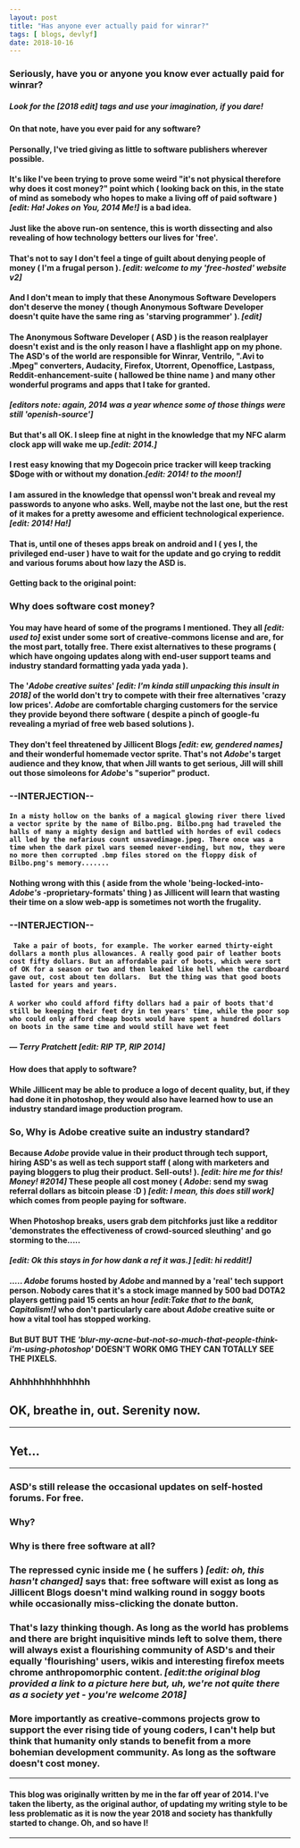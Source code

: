 ```yaml
---
layout: post
title: "Has anyone ever actually paid for winrar?"
tags: [ blogs, devlyf]
date: 2018-10-16
---
```


### Seriously, have you or anyone you know ever actually paid for winrar?

##### Look for the **_[2018 edit]_** tags and use your imagination, if you dare!

#### **On that note, have you ever paid for any software?**

#### Personally, I've tried giving as little to software publishers wherever possible.
#### It's like I've been trying to prove some weird **"it's not physical therefore why does it cost money?"** point which ( looking back on this, in the state of mind as somebody who hopes to make a living off of paid software ) **_[edit: Ha! Jokes on You, 2014 Me!]_** is a bad idea.

#### **Just like the above run-on sentence, this is worth dissecting and also revealing of how technology betters our lives for 'free'.**
<!-- more -->
#### That's not to say I don't feel a tinge of guilt about denying people of money ( I'm a frugal person ). **_[edit: welcome to my 'free-hosted' website v2]_**
#### And I don't mean to imply that these **Anonymous Software Developers** don't deserve the money ( though **Anonymous Software Developer** doesn't quite have the same ring as 'starving programmer' ). **_[edit]_**

#### The **Anonymous Software Developer** ( **ASD** ) is the reason realplayer doesn't exist and is the only reason I have a flashlight app on my phone. The **ASD**'s of the world are responsible for Winrar, Ventrilo, ".Avi to .Mpeg" converters, Audacity, Firefox, Utorrent, Openoffice, Lastpass, Reddit-enhancement-suite ( hallowed be thine name ) and many other wonderful programs and apps that I take for granted.

#### **_[editors note: again, 2014 was a year whence some of those things were still 'openish-source']_**

#### But that's all OK. I sleep fine at night in the knowledge that my NFC alarm clock app will wake me up.**_[edit: 2014.]_**

#### I rest easy knowing that my Dogecoin price tracker will keep tracking $Doge with or without my donation.**_[edit: 2014! to the moon!]_**

#### I am assured in the knowledge that openssl won't break and reveal my passwords to anyone who asks. Well, maybe not the last one, but the rest of it makes for a pretty awesome and efficient technological experience. **_[edit: 2014! Ha!]_**

#### That is, until one of theses apps break on android and I ( yes I, the privileged end-user ) have to wait for the update and go crying to reddit and various forums about how lazy the **ASD** is.

#### Getting back to the original point:
### **Why does software cost money?**

#### You may have heard of some of the programs I mentioned. They all **_[edit: used to]_** exist under some sort of creative-commons license and are, for the most part, totally free. There exist alternatives to these programs ( which have ongoing updates along with end-user support teams and industry standard formatting yada yada yada ).

#### The '_**Adobe creative suites**_' **_[edit: I'm kinda still unpacking this insult in 2018]_** of the world don't try to compete with their free alternatives 'crazy low prices'. _**Adobe**_ are comfortable charging customers for the service they provide beyond there software ( despite a pinch of google-fu revealing a myriad of free web based solutions ).
#### They don't feel threatened by Jillicent Blogs **_[edit: ew, gendered names]_** and their wonderful homemade vector sprite. That's not _**Adobe**_'s target audience and they know, that when Jill wants to get serious, Jill will shill out those simoleons for _**Adobe**_'s "superior" product.

### **--INTERJECTION**--

#### ```In a misty hollow on the banks of a magical glowing river there lived a vector sprite by the name of Bilbo.png. Bilbo.png had traveled the halls of many a mighty design and battled with hordes of evil codecs all led by the nefarious count unsavedimage.jpeg. There once was a time when the dark pixel wars seemed never-ending, but now, they were no more then corrupted .bmp files stored on the floppy disk of Bilbo.png's memory.......```

#### Nothing wrong with this ( aside from the whole 'being-locked-into- _**Adobe's**_ -proprietary-formats' thing ) as Jillicent will learn that wasting their time on a slow web-app is sometimes not worth the frugality.

### **--INTERJECTION**--

#### ``` Take a pair of boots, for example. The worker earned thirty-eight dollars a month plus allowances. A really good pair of leather boots cost fifty dollars. But an affordable pair of boots, which were sort of OK for a season or two and then leaked like hell when the cardboard gave out, cost about ten dollars.  But the thing was that good boots lasted for years and years.```
#### ```A worker who could afford fifty dollars had a pair of boots that'd still be keeping their feet dry in ten years' time, while the poor sop who could only afford cheap boots would have spent a hundred dollars on boots in the same time and would still have wet feet```

##### ― Terry Pratchett **_[edit: RIP TP, RIP 2014]_**

#### **How does that apply to software?**
#### While Jillicent may be able to produce a logo of decent quality, but, if they had done it in photoshop,  they would also have learned how to use an industry standard image production program.

### So, **Why is Adobe creative suite an industry standard?**

#### Because _**Adobe**_ provide value in their product through tech support, hiring **ASD**'s as well as tech support staff ( along with marketers and paying bloggers to plug their product. Sell-outs! ). **_[edit: hire me for this! Money! #2014]_** These people all cost money ( _**Adobe**_: send my swag referral dollars as bitcoin please :D ) **_[edit: I mean, this does still work]_** which comes from people paying for software.

#### When Photoshop breaks, users grab dem pitchforks just like a  redditor 'demonstrates the effectiveness of crowd-sourced sleuthing' and go storming to the.....
#### **_[edit: Ok this stays in for how dank a ref it was.]_**  **_[edit: hi reddit!]_**
#### ..... _**Adobe**_ forums hosted by _**Adobe**_ and manned by a 'real' tech support person. Nobody cares that it's a  stock image manned by 500 bad DOTA2 players getting paid 15 cents an hour **_[edit:Take that to the bank, Capitalism!]_**  who don't particularly care about _**Adobe**_ creative suite or how a vital tool has stopped working.
#### But BUT BUT THE _'blur-my-acne-but-not-so-much-that-people-think-i'm-using-photoshop'_ DOESN'T WORK OMG THEY CAN TOTALLY SEE THE PIXELS.
### Ahhhhhhhhhhhhh
## OK, breathe in, out. Serenity now.
----
## Yet...
----
### **ASD's** still release the occasional updates on self-hosted forums. For free.

### **Why?**

### **Why is there free software at all?**

### The repressed cynic inside me ( he suffers ) **_[edit: oh, this hasn't changed]_** says that: **free software will exist as long as Jillicent Blogs doesn't mind walking round in soggy boots while occasionally miss-clicking the donate button.**

### That's lazy thinking though. As long as the world has problems and there are bright inquisitive minds left to solve them, there will always exist a flourishing community of **ASD's** and their equally 'flourishing' users, wikis and interesting firefox meets chrome anthropomorphic content. **_[edit:the original blog provided a link to a picture here but, uh, we're not quite there as a society yet - you're welcome 2018]_**

### **More importantly as creative-commons projects grow to support the ever rising tide of young coders, I can't help but think that humanity only stands to benefit from a more bohemian development community. As long as the software doesn't cost money.**

----
#### This blog was originally written by me in the far off year of 2014. I've taken the liberty, as the original author, of updating my writing style to be less problematic as it is now the year 2018 and society has thankfully started to change. Oh, and so have I!
----
